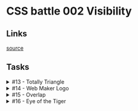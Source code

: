 # CSS battle 002 Visibility

## Links
[source](https://cssbattle.dev/battle/2)

## Tasks

<details>
  <summary>#13 - Totally Triangle</summary>

  [Task](https://cssbattle.dev/play/13)

    <p>
    <style>
      body {
        margin: 0;
        background: #0B2429
      }
      p {
        margin: -100;
        width: 200;
        height: 200;
        transform: rotate(45deg);background: #F3AC3C;
      }
    </style>

</details>

<details>
  <summary>#14 - Web Maker Logo</summary>

  [Task](https://cssbattle.dev/play/14)

    <p t1><p t2>
    <style>
      body {
        background: #F2F2B6;
      }
      p {
        margin: 0;
        height: 0;
        width: 0;
        position: absolute;
        border: solid 75px rgba(0,0,0,0);
      }
      [t1] {
        top: 85;
        left: 60;
        border-top: solid 130px #FF6D00;
        filter: drop-shadow(20px 0px #FD4602);
      }
      [t2] {
        bottom: 85;
        right: 80;
        border-bottom: solid 130px #FD4602;
        filter: drop-shadow(20px 0px #FF6D00);
      }
    </style>

</details>

<details>
  <summary>#15 - Overlap</summary>

  [Task](https://cssbattle.dev/play/15)

    <p>
    <style>
      * {
        margin: 0px;
        background: #09042A;
      }
      p {
        position: absolute;
        top: 75px;
        left: 75px;
        width: 150px;
        height: 150px;
        border-radius: 50%;
        box-shadow: 100px 0px #E78481, inset 100px 0px #7B3F61;
      }
    </style>

</details>

<details>
  <summary>#16 - Eye of the Tiger</summary>

  [Task](https://cssbattle.dev/play/16)

    <p>
    <style>
      * {
        background: #0B2429;
      }
      p {
        width: 200px;
        height: 200px;
        margin: 50px 92px;
        background: radial-gradient(#0b2429 25px,0,#f3ac3c 70px,0,#0b2429 90px,0,#998235);
        border-radius: 50% 0;
        transform: rotate(45deg);
      }
    </style>

</details>
